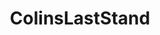---
title: ColinsLastStand
crosslinks:
- autotldr
- kindafunny
- KotakuInAction
- FULLCOMMUNISM
- EnoughTrumpSpam
- AskHistorians
- help
- politics
- TwoXChromosomes
- EndFPTP
- xkcd
- Enhancement
- PS4
- AMAAggregator
- samharris
- thatwillhappen
- changemyview
- iamsmart
- videos
- thedavidpakmanshow
---